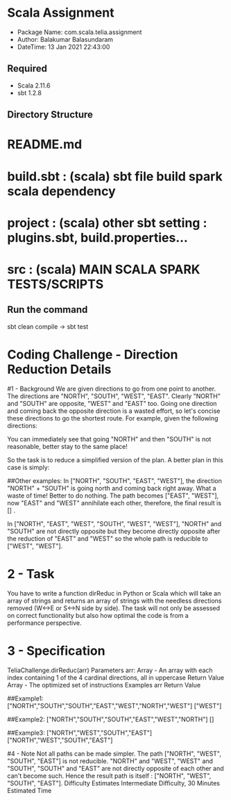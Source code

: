 # Scala Assignment
* Package Name: com.scala.telia.assignment
* Author: Balakumar Balasundaram
* DateTime: 13 Jan 2021 22:43:00 

## Required
* Scala 2.11.6
* sbt 1.2.8

## Directory Structure

   # README.md
   # build.sbt          : (scala) sbt file build spark scala dependency 
   # project            : (scala) other sbt setting : plugins.sbt, build.properties...
   # src                : (scala) MAIN SCALA SPARK TESTS/SCRIPTS 

## Run the command
sbt clean compile -> sbt test

# Coding Challenge - Direction Reduction Details

#1 - Background
We are given directions to go from one point to another. The directions are "NORTH", "SOUTH", "WEST", "EAST". Clearly "NORTH" and "SOUTH" are opposite, "WEST" and "EAST" too. Going one direction and coming back the opposite direction is a wasted effort, so let's concise these directions to go the shortest route.
For example, given the following directions:

You can immediately see that going "NORTH" and then "SOUTH" is not reasonable, better stay to the same place!

So the task is to reduce a simplified version of the plan. A better plan in this case is simply:

##Other examples:
In ["NORTH", "SOUTH", "EAST", "WEST"], the direction "NORTH" + "SOUTH" is going north and coming back right away. What a waste of time! Better to do nothing. The path becomes ["EAST", "WEST"], now "EAST" and "WEST" annihilate each other, therefore, the final result is [] .

In ["NORTH", "EAST", "WEST", "SOUTH", "WEST", "WEST"], "NORTH" and "SOUTH" are not directly opposite but they become directly opposite after the reduction of "EAST" and "WEST" so the whole path is reducible to ["WEST", "WEST"].

# 2 - Task
You have to write a function dirReduc in Python or Scala which will take an array of strings and returns an array of strings with the needless directions removed (W<->E or S<->N side by side).
The task will not only be assessed on correct functionality but also how optimal the code is from a performance perspective.

# 3 - Specification
TeliaChallenge.dirReduc(arr)
Parameters
arr: Array<String> - An array with each index containing 1 of the 4 cardinal directions, all in uppercase
Return Value
Array<String> - The optimized set of instructions
Examples
arr	Return Value

##Example1:
["NORTH","SOUTH","SOUTH","EAST","WEST","NORTH","WEST"]	["WEST"]

##Example2:
["NORTH","SOUTH","SOUTH","EAST","WEST","NORTH"]	[]

##Example3:
["NORTH","WEST","SOUTH","EAST"]	["NORTH","WEST","SOUTH","EAST"]

#4 - Note
Not all paths can be made simpler.
The path ["NORTH", "WEST", "SOUTH", "EAST"] is not reducible. "NORTH" and "WEST", "WEST" and "SOUTH", "SOUTH" and "EAST" are not directly opposite of each other and can't become such. Hence the result path is itself : ["NORTH", "WEST", "SOUTH", "EAST"].
Difficulty Estimates
Intermediate Difficulty, 30 Minutes Estimated Time

